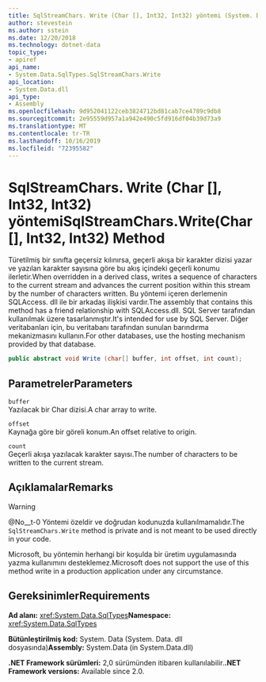 ```yaml
---
title: SqlStreamChars. Write (Char [], Int32, Int32) yöntemi (System. Data. SqlTypes)
author: stevestein
ms.author: sstein
ms.date: 12/20/2018
ms.technology: dotnet-data
topic_type:
- apiref
api_name:
- System.Data.SqlTypes.SqlStreamChars.Write
api_location:
- System.Data.dll
api_type:
- Assembly
ms.openlocfilehash: 9d952041122ceb3824712bd81cab7ce4789c9db8
ms.sourcegitcommit: 2e95559d957a1a942e490c5fd916df04b39d73a9
ms.translationtype: MT
ms.contentlocale: tr-TR
ms.lasthandoff: 10/16/2019
ms.locfileid: "72395582"
---
```

# <a name="sqlstreamcharswritechar-int32-int32-method"></a><span data-ttu-id="0a859-102">SqlStreamChars. Write (Char [], Int32, Int32) yöntemi</span><span class="sxs-lookup"><span data-stu-id="0a859-102">SqlStreamChars.Write(Char[], Int32, Int32) Method</span></span>

<span data-ttu-id="0a859-103">Türetilmiş bir sınıfta geçersiz kılınırsa, geçerli akışa bir karakter dizisi yazar ve yazılan karakter sayısına göre bu akış içindeki geçerli konumu ilerletir.</span><span class="sxs-lookup"><span data-stu-id="0a859-103">When overridden in a derived class, writes a sequence of characters to the current stream and advances the current position within this stream by the number of characters written.</span></span> <span data-ttu-id="0a859-104">Bu yöntemi içeren derlemenin SQLAccess. dll ile bir arkadaş ilişkisi vardır.</span><span class="sxs-lookup"><span data-stu-id="0a859-104">The assembly that contains this method has a friend relationship with SQLAccess.dll.</span></span> <span data-ttu-id="0a859-105">SQL Server tarafından kullanılmak üzere tasarlanmıştır.</span><span class="sxs-lookup"><span data-stu-id="0a859-105">It's intended for use by SQL Server.</span></span> <span data-ttu-id="0a859-106">Diğer veritabanları için, bu veritabanı tarafından sunulan barındırma mekanizmasını kullanın.</span><span class="sxs-lookup"><span data-stu-id="0a859-106">For other databases, use the hosting mechanism provided by that database.</span></span>

```csharp
public abstract void Write (char[] buffer, int offset, int count);
```

## <a name="parameters"></a><span data-ttu-id="0a859-107">Parametreler</span><span class="sxs-lookup"><span data-stu-id="0a859-107">Parameters</span></span>

`buffer`  
<span data-ttu-id="0a859-108">Yazılacak bir Char dizisi.</span><span class="sxs-lookup"><span data-stu-id="0a859-108">A char array to write.</span></span>

`offset`  
<span data-ttu-id="0a859-109">Kaynağa göre bir göreli konum.</span><span class="sxs-lookup"><span data-stu-id="0a859-109">An offset relative to origin.</span></span>

`count`  
<span data-ttu-id="0a859-110">Geçerli akışa yazılacak karakter sayısı.</span><span class="sxs-lookup"><span data-stu-id="0a859-110">The number of characters to be written to the current stream.</span></span>

## <a name="remarks"></a><span data-ttu-id="0a859-111">Açıklamalar</span><span class="sxs-lookup"><span data-stu-id="0a859-111">Remarks</span></span>

> [!WARNING]
> <span data-ttu-id="0a859-112">@No__t-0 Yöntemi özeldir ve doğrudan kodunuzda kullanılmamalıdır.</span><span class="sxs-lookup"><span data-stu-id="0a859-112">The `SqlStreamChars.Write` method is private and is not meant to be used directly in your code.</span></span>
>
> <span data-ttu-id="0a859-113">Microsoft, bu yöntemin herhangi bir koşulda bir üretim uygulamasında yazma kullanımını desteklemez.</span><span class="sxs-lookup"><span data-stu-id="0a859-113">Microsoft does not support the use of this method write in a production application under any circumstance.</span></span>

## <a name="requirements"></a><span data-ttu-id="0a859-114">Gereksinimler</span><span class="sxs-lookup"><span data-stu-id="0a859-114">Requirements</span></span>

<span data-ttu-id="0a859-115">**Ad alanı:** <xref:System.Data.SqlTypes></span><span class="sxs-lookup"><span data-stu-id="0a859-115">**Namespace:** <xref:System.Data.SqlTypes></span></span>

<span data-ttu-id="0a859-116">**Bütünleştirilmiş kod:** System. Data (System. Data. dll dosyasında)</span><span class="sxs-lookup"><span data-stu-id="0a859-116">**Assembly:** System.Data (in System.Data.dll)</span></span>

<span data-ttu-id="0a859-117">**.NET Framework sürümleri:** 2,0 sürümünden itibaren kullanılabilir.</span><span class="sxs-lookup"><span data-stu-id="0a859-117">**.NET Framework versions:** Available since 2.0.</span></span>
